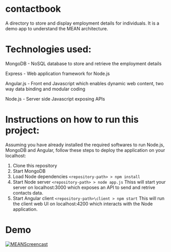 # contactbook
A directory to store and display employment details for individuals. It is a demo app to understand the MEAN architecture.

# Technologies used:
MongoDB - NoSQL database to store and retrieve the employment details

Express - Web application framework for Node.js

Angular.js - Front end Javascript which enables dynamic web content, two way data binding and modular coding

Node.js - Server side Javascript exposing APIs

# Instructions on how to run this project:
Assuming you have already installed the required softwares to run Node.js, MongoDB and Angular, follow these steps to deploy the application on your localhost:
1. Clone this repository
2. Start MongoDB
3. Load Node dependencies `<repository-path> > npm install`
4. Start Node server `<repository-path> > node app.js` Thiss will start your server on localhost:3000 which exposes an API to send and retrive contacts data.
5. Start Angular client `<repository-path>\client > npm start` This will run the client web UI on localhost:4200 which interacts with the Node application.

# Demo
[![MEANScreencast](https://img.youtube.com/vi/8FkfJzAtSXk/hqdefault.jpg)](https://www.youtube.com/watch?v=8FkfJzAtSXk)
